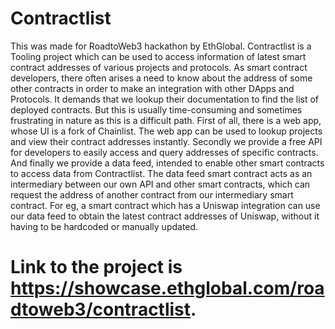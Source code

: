 # Contractlist
This was made for RoadtoWeb3 hackathon by EthGlobal.
Contractlist is a Tooling project which can be used to access information of latest smart contract addresses of various projects and protocols. As smart contract developers, there often arises a need to know about the address of some other contracts in order to make an integration with other DApps and Protocols. It demands that we lookup their documentation to find the list of deployed contracts. But this is usually time-consuming and sometimes frustrating in nature as this is a difficult path. First of all, there is a web app, whose UI is a fork of Chainlist. The web app can be used to lookup projects and view their contract addresses instantly. Secondly we provide a free API for developers to easily access and query addresses of specific contracts. And finally we provide a data feed, intended to enable other smart contracts to access data from Contractlist. The data feed smart contract acts as an intermediary between our own API and other smart contracts, which can request the address of another contract from our intermediary smart contract. For eg, a smart contract which has a Uniswap integration can use our data feed to obtain the latest contract addresses of Uniswap, without it having to be hardcoded or manually updated. 
# Link to the project is https://showcase.ethglobal.com/roadtoweb3/contractlist.
